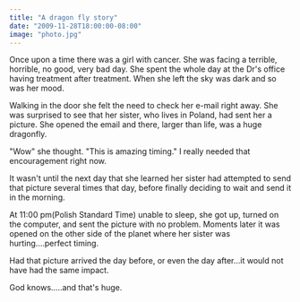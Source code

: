 ```yaml
---
title: "A dragon fly story"
date: "2009-11-28T18:00:00-08:00"
image: "photo.jpg"
---
```


Once upon a time there was a girl with cancer. She was facing a terrible, horrible, no good, very bad day. She spent the whole day at the Dr's office having treatment after treatment. When she left the sky was dark and so was her mood. 

Walking in the door she felt the need to check her e-mail right away. She was surprised to see that her sister, who lives in Poland, had sent her a picture. She opened the email and there, larger than life, was a huge dragonfly. 

"Wow" she thought. "This is amazing timing." I really needed that encouragement right now.

It wasn't until the next day that she learned her sister had attempted to send that picture several times that day, before finally deciding to wait and send it in the morning.

At 11:00 pm(Polish Standard Time) unable to sleep, she got up, turned on the computer, and sent the picture with no problem. Moments later it was opened on the other side of the planet where her sister was hurting....perfect timing.

Had that picture arrived the day before, or even the day after...it would not have had the same impact.

God knows.....and that's huge.
